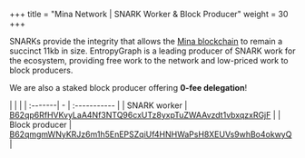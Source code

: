 +++
title = "Mina Network | SNARK Worker & Block Producer"
weight = 30
+++

SNARKs provide the integrity that allows the [Mina blockchain](https://minaprotocol.com) to remain a succinct 11kb in size. EntropyGraph is a leading producer of SNARK work for the ecosystem, providing free work to the network and low-priced work to block producers.

We are also a staked block producer offering **0-fee delegation**!

|  | |
| :-------| - | :----------- |
| SNARK worker | [B62qp6RfHVKvyLaA4Nf3NTQ96cxUTz8yxpTuZWAAvzdt1vbxqzxRGjF](https://minaexplorer.com/wallet/B62qp6RfHVKvyLaA4Nf3NTQ96cxUTz8yxpTuZWAAvzdt1vbxqzxRGjF/snarks) |
| Block producer | [B62qmgmWNyKRJz6m1h5EnEPSZqiUf4HNHWaPsH8XEUVs9whBo4okwyQ](https://minaexplorer.com/wallet/B62qmgmWNyKRJz6m1h5EnEPSZqiUf4HNHWaPsH8XEUVs9whBo4okwyQ/blocks) |
